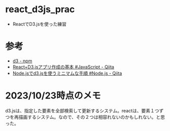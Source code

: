 # react_d3js_prac
- ReactでD3.jsを使った練習

# 参考
- [d3 - npm](https://www.npmjs.com/package/d3)
- [React+D3.jsアプリ作成の基本 #JavaScript - Qiita](https://qiita.com/sand/items/4090fc9e93ff81180fdf)
- [Node.jsでd3.jsを使うミニマムな手順 #Node.js - Qiita](https://qiita.com/kabosu3d/items/a0e081628534364fc539)


# 2023/10/23時点のメモ
d3.jsは、指定した要素を全部検索して更新するシステム。reactは、要素１つずつを再描画するシステム。なので、その２つは相容れないのかもしれない。と思った。

